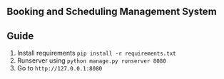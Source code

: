 ## Booking and Scheduling Management System

## Guide
1. Install requirements `pip install -r requirements.txt`
2. Runserver using `python manage.py runserver 8080`
3. Go to `http://127.0.0.1:8080`
